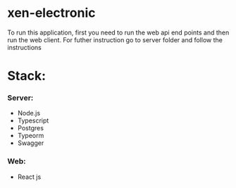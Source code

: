 # xen-electronic

To run this application, first you need to run the web api end points and then run the web client.
For futher instruction go to server folder and follow the instructions

# Stack:
### Server:
- Node.js
- Typescript
- Postgres
- Typeorm
- Swagger

### Web:
- React js
